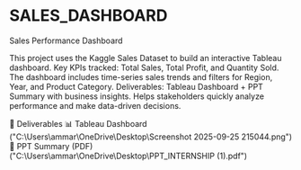 # SALES_DASHBOARD
Sales Performance Dashboard

This project uses the Kaggle Sales Dataset
 to build an interactive Tableau dashboard.
Key KPIs tracked: Total Sales, Total Profit, and Quantity Sold.
The dashboard includes time-series sales trends and filters for Region, Year, and Product Category.
Deliverables: Tableau Dashboard + PPT Summary with business insights.
Helps stakeholders quickly analyze performance and make data-driven decisions.

📂 Deliverables
📊 Tableau Dashboard ("C:\Users\ammar\OneDrive\Desktop\Screenshot 2025-09-25 215044.png")
📑 PPT Summary (PDF) ("C:\Users\ammar\OneDrive\Desktop\PPT_INTERNSHIP (1).pdf")
